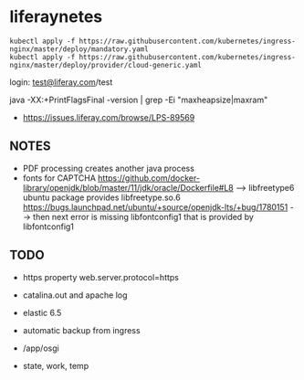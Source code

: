# liferaynetes


    kubectl apply -f https://raw.githubusercontent.com/kubernetes/ingress-nginx/master/deploy/mandatory.yaml
    kubectl apply -f https://raw.githubusercontent.com/kubernetes/ingress-nginx/master/deploy/provider/cloud-generic.yaml


login: test@liferay.com/test

java -XX:+PrintFlagsFinal -version | grep -Ei "maxheapsize|maxram"


- https://issues.liferay.com/browse/LPS-89569

## NOTES
- PDF processing creates another java process
- fonts for CAPTCHA
  https://github.com/docker-library/openjdk/blob/master/11/jdk/oracle/Dockerfile#L8
  --> libfreetype6 ubuntu package provides libfreetype.so.6
  https://bugs.launchpad.net/ubuntu/+source/openjdk-lts/+bug/1780151
  --> then next error is missing libfontconfig1 that is provided by libfontconfig1

## TODO

 - https property
      web.server.protocol=https
 - catalina.out and apache log
 - elastic 6.5
  - automatic backup from ingress

 - /app/osgi
  - state, work, temp
